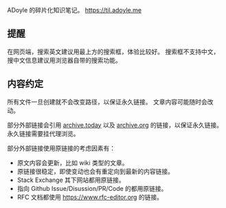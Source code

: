 ADoyle 的碎片化知识笔记。
https://til.adoyle.me

## 提醒

在网页端，搜索英文建议用最上方的搜索框，体验比较好。
搜索框不支持中文，搜中文信息建议用浏览器自带的搜索功能。

## 内容约定

所有文件一旦创建就不会改变路径，以保证永久链接。
文章内容可能随时会改动。

部分外部链接会引用 [archive.today](https://archive.today/) 以及 [archive.org](https://web.archive.org/) 的链接，以保证永久链接。永久链接需要挂代理浏览。

部分外部链接使用原链接的考虑因素有：

- 原文内容会更新，比如 wiki 类型的文章。
- 原链接很稳定，即使变动也会有重定向到最新的内容链接。
- Stack Exchange 其下网站都用原链接。
- 指向 Github Issue/Disussion/PR/Code 的都用原链接。
- RFC 文档都使用 https://www.rfc-editor.org 的链接。

